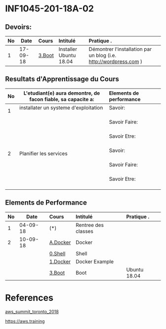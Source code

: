 # INF1045-201-18A-02

## Devoirs:

|No| Date   | Cours                       | Intitulé                                |  Pratique .                            |
|--|--------|:----------------------------|:----------------------------------------|:---------------------------------------|
| 1|17-09-18| [3.Boot](./3.Boot)          | Installer Ubuntu 18.04                  | Démontrer l'installation par un blog (i.e. http://wordpress.com  ) |



## Resultats d'Apprentissage du Cours

|No|L'etudiant(e) aura demontre, de facon fiable, sa capacite a:      |          Elements de performance                               | 
|--|------------------------------------------------------------------|:---------------------------------------------------------------| 
| 1| installater un systeme d'exploitation                            | Savoir:                                                        | 
|  |                                                                  | Savoir Faire:                                                  | 
|  |                                                                  | Savoir Etre:                                                   | 
| 2| Planifier les services                                           | Savoir:                                                        | 
|  |                                                                  | Savoir Faire:                                                  | 
|  |                                                                  | Savoir Etre:                                                   | 

## Elements de Performance

|No| Date   | Cours                       | Intitulé                                |  Pratique .                            |
|--|--------|:----------------------------|:----------------------------------------|:---------------------------------------|
| 1|04-09-18| (*)                         | Rentree des classes                     |                                        |
| 2|10-09-18| [A.Docker](./A.Docker)      | Docker                                  |                                        |
|  |        | [0.Shell](./0.Shell)        | Shell                                   |                                        |
|  |        | [1.Docker](./1.Docker)      | Docker Example                          |                                        |
|  |        | [3.Boot](./3.Boot)          | Boot                                    |    Ubuntu 18.04                        |


# References

[aws_summit_toronto_2018](https://aws.amazon.com/fr/summits/toronto/?sc_channel=em&sc_campaign=global_EV_awssummit_toronto_2018&sc_medium=em_109942&sc_content=event_ev_summit&sc_geo=mult&sc_country=global&sc_outcome=event&trkCampaign=aws_summit_toronto_2018)

https://aws.training
